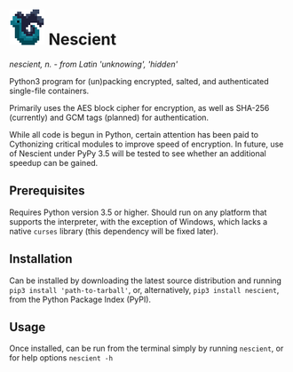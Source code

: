 # ![logo](https://github.com/aantonitis/nescient/blob/master/Nessie.png "Logo") Nescient

*nescient, n. - from Latin 'unknowing', 'hidden'*  

Python3 program for (un)packing encrypted, salted, and authenticated single-file containers.  

Primarily uses the AES block cipher for encryption, as well as SHA-256 (currently) and GCM tags (planned) for authentication.  

While all code is begun in Python, certain attention has been paid to Cythonizing critical modules to improve speed of encryption. In future, use of Nescient under PyPy 3.5 will be tested to see whether an additional speedup can be gained.

## Prerequisites
Requires Python version 3.5 or higher. Should run on any platform that supports the interpreter, with the exception of Windows, which lacks a native ```curses``` library (this dependency will be fixed later).

## Installation
Can be installed by downloading the latest source distribution and running ```pip3 install 'path-to-tarball'```, or, alternatively,  ```pip3 install nescient```, from the Python Package Index (PyPI).

## Usage
Once installed, can be run from the terminal simply by running ```nescient```, or for help options ```nescient -h```
